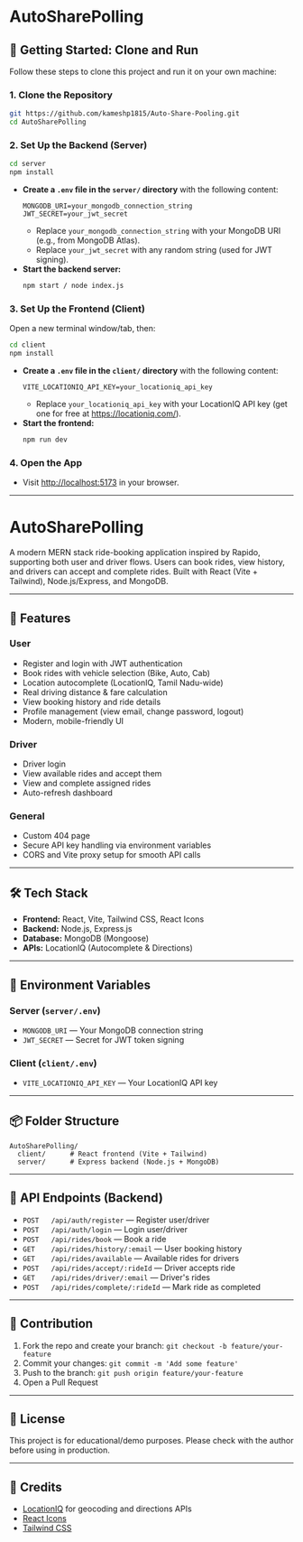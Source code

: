 # AutoSharePolling

## 🚀 Getting Started: Clone and Run

Follow these steps to clone this project and run it on your own machine:

### 1. Clone the Repository
```sh
git https://github.com/kameshp1815/Auto-Share-Pooling.git
cd AutoSharePolling
```

### 2. Set Up the Backend (Server)
```sh
cd server
npm install
```
- **Create a `.env` file in the `server/` directory** with the following content:
  ```
  MONGODB_URI=your_mongodb_connection_string
  JWT_SECRET=your_jwt_secret
  ```
  - Replace `your_mongodb_connection_string` with your MongoDB URI (e.g., from MongoDB Atlas).
  - Replace `your_jwt_secret` with any random string (used for JWT signing).
- **Start the backend server:**
  ```sh
  npm start / node index.js
  ```

### 3. Set Up the Frontend (Client)
Open a new terminal window/tab, then:
```sh
cd client
npm install
```
- **Create a `.env` file in the `client/` directory** with the following content:
  ```
  VITE_LOCATIONIQ_API_KEY=your_locationiq_api_key
  ```
  - Replace `your_locationiq_api_key` with your LocationIQ API key (get one for free at https://locationiq.com/).
- **Start the frontend:**
  ```sh
  npm run dev
  ```

### 4. Open the App
- Visit [http://localhost:5173](http://localhost:5173) in your browser.

---

# AutoSharePolling

A modern MERN stack ride-booking application inspired by Rapido, supporting both user and driver flows. Users can book rides, view history, and drivers can accept and complete rides. Built with React (Vite + Tailwind), Node.js/Express, and MongoDB.

---

## 🚗 Features

### User
- Register and login with JWT authentication
- Book rides with vehicle selection (Bike, Auto, Cab)
- Location autocomplete (LocationIQ, Tamil Nadu-wide)
- Real driving distance & fare calculation
- View booking history and ride details
- Profile management (view email, change password, logout)
- Modern, mobile-friendly UI

### Driver
- Driver login
- View available rides and accept them
- View and complete assigned rides
- Auto-refresh dashboard

### General
- Custom 404 page
- Secure API key handling via environment variables
- CORS and Vite proxy setup for smooth API calls

---

## 🛠️ Tech Stack
- **Frontend:** React, Vite, Tailwind CSS, React Icons
- **Backend:** Node.js, Express.js
- **Database:** MongoDB (Mongoose)
- **APIs:** LocationIQ (Autocomplete & Directions)

---

## 🔑 Environment Variables

### Server (`server/.env`)
- `MONGODB_URI` — Your MongoDB connection string
- `JWT_SECRET` — Secret for JWT token signing

### Client (`client/.env`)
- `VITE_LOCATIONIQ_API_KEY` — Your LocationIQ API key

---

## 📦 Folder Structure
```
AutoSharePolling/
  client/      # React frontend (Vite + Tailwind)
  server/      # Express backend (Node.js + MongoDB)
```

---

## 🧪 API Endpoints (Backend)
- `POST   /api/auth/register` — Register user/driver
- `POST   /api/auth/login` — Login user/driver
- `POST   /api/rides/book` — Book a ride
- `GET    /api/rides/history/:email` — User booking history
- `GET    /api/rides/available` — Available rides for drivers
- `POST   /api/rides/accept/:rideId` — Driver accepts ride
- `GET    /api/rides/driver/:email` — Driver's rides
- `POST   /api/rides/complete/:rideId` — Mark ride as completed

---

## 📝 Contribution
1. Fork the repo and create your branch: `git checkout -b feature/your-feature`
2. Commit your changes: `git commit -m 'Add some feature'`
3. Push to the branch: `git push origin feature/your-feature`
4. Open a Pull Request

---

## 📄 License
This project is for educational/demo purposes. Please check with the author before using in production.

---

## 🙏 Credits
- [LocationIQ](https://locationiq.com/) for geocoding and directions APIs
- [React Icons](https://react-icons.github.io/react-icons/)
- [Tailwind CSS](https://tailwindcss.com/) 
